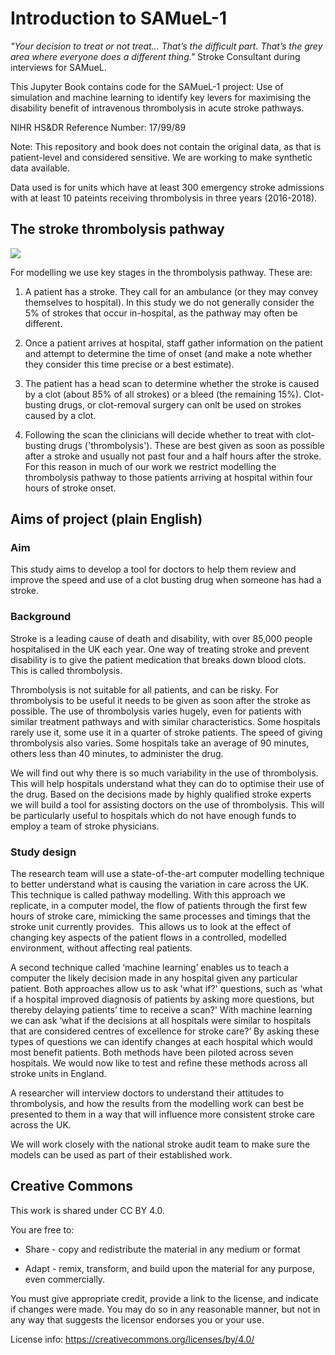 # Introduction to SAMueL-1

*"Your decision to treat or not treat… That’s the difficult part. That’s the grey area where everyone does a different thing."* Stroke Consultant during interviews for SAMueL.

This Jupyter Book contains code for the SAMueL-1 project: Use of simulation and machine learning to identify key levers for maximising the disability benefit of intravenous thrombolysis in acute stroke pathways.

NIHR HS&DR Reference Number: 17/99/89

Note: This repository and book does not contain the original data, as that is patient-level and considered sensitive. We are working to make synthetic data available.

Data used is for units which have at least 300 emergency stroke admissions with at least 10 pateints receiving thrombolysis in three years (2016-2018).

## The stroke thrombolysis pathway

![](./../images/pathway.png)

For modelling we use key stages in the thrombolysis pathway. These are:

1. A patient has a stroke. They call for an ambulance (or they may convey themselves to hospital). In this study we do not generally consider the 5% of strokes that occur in-hospital, as the pathway may often be different.

1. Once a patient arrives at hospital, staff gather information on the patient and attempt to determine the time of onset (and make a note whether they consider this time precise or a best estimate).

1. The patient has a head scan to determine whether the stroke is caused by a clot (about 85% of all strokes) or a bleed (the remaining 15%). Clot-busting drugs, or clot-removal surgery can onlt be used on strokes caused by a clot.

1. Following the scan the clinicians will decide whether to treat with clot-busting drugs ('thrombolysis'). These are best given as soon as possible after a stroke and usually not past four and a half hours after the stroke. For this reason in much of our work we restrict modelling the thrombolysis pathway to those patients arriving at hospital within four hours of stroke onset.

## Aims of project (plain English)

### Aim

This study aims to develop a tool for doctors to help them review and improve the speed and use of a clot busting drug when someone has had a stroke. 

### Background

Stroke is a leading cause of death and disability, with over 85,000 people hospitalised in the UK each year. One way of treating stroke and prevent disability is to give the patient medication that breaks down blood clots. This is called thrombolysis. 

Thrombolysis is not suitable for all patients, and can be risky. For thrombolysis to be useful it needs to be given as soon after the stroke as possible. The use of thrombolysis varies hugely, even for patients with similar treatment pathways and with similar characteristics. Some hospitals rarely use it, some use it in a quarter of stroke patients. The speed of giving thrombolysis also varies. Some hospitals take an average of 90 minutes, others less than 40 minutes, to administer the drug.

We will find out why there is so much variability in the use of thrombolysis. This will help hospitals understand what they can do to optimise their use of the drug. Based on the decisions made by highly qualified stroke experts we will build a tool for assisting doctors on the use of thrombolysis. This will be particularly useful to hospitals which do not have enough funds to employ a team of stroke physicians.

### Study design

The research team will use a state-of-the-art computer modelling technique to better understand what is causing the variation in care across the UK. This technique is called pathway modelling. With this approach we replicate, in a computer model, the flow of patients through the first few hours of stroke care, mimicking the same processes and timings that the stroke unit currently provides.  This allows us to look at the effect of changing key aspects of the patient flows in a controlled, modelled environment, without affecting real patients. 

A second technique called ‘machine learning’ enables us to teach a computer the likely decision made in any hospital given any particular patient. Both approaches allow us to ask 'what if?' questions, such as 'what if a hospital improved diagnosis of patients by asking more questions, but thereby delaying patients’ time to receive a scan?' With machine learning we can ask ‘what if the decisions at all hospitals were similar to hospitals that are considered centres of excellence for stroke care?’ By asking these types of questions we can identify changes at each hospital which would most benefit patients. Both methods have been piloted across seven hospitals. We would now like to test and refine these methods across all stroke units in England. 

A researcher will interview doctors to understand their attitudes to thrombolysis, and how the results from the modelling work can best be presented to them in a way that will influence more consistent stroke care across the UK.

We will work closely with the national stroke audit team to make sure the models can be used as part of their established work. 

## Creative Commons

This work is shared under CC BY 4.0.

You are free to:

* Share - copy and redistribute the material in any medium or format

* Adapt - remix, transform, and build upon the material for any purpose, even commercially.

You must give appropriate credit, provide a link to the license, and indicate if changes were made. You may do so in any reasonable manner, but not in any way that suggests the licensor endorses you or your use.

License info: https://creativecommons.org/licenses/by/4.0/
